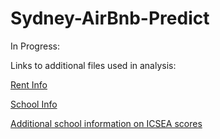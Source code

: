# Sydney-AirBnb-Predict

In Progress:

Links to additional files used in analysis:

[Rent Info](https://data.nsw.gov.au/data/dataset/formal-gipa-access-application-2016-2017-fa-13/resource/ca5c4a11-64f8-4583-91c9-d9436d38e2e9)

[School Info](https://data.nsw.gov.au/data/dataset/nsw-government-school-locations/resource/13aca3f1-5522-436b-ab7a-d651e412f932)

  [Additional school information on ICSEA scores](http://docs.acara.edu.au/resources/About_icsea_2014.pdf)
